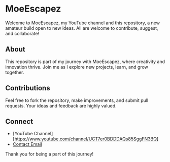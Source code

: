 # MoeEscapez

Welcome to MoeEscapez, my YouTube channel and this repository, a new amateur build open to new ideas. All are welcome to contribute, suggest, and collaborate!

## About

This repository is part of my journey with MoeEscapez, where creativity and innovation thrive. Join me as I explore new projects, learn, and grow together.

## Contributions

Feel free to fork the repository, make improvements, and submit pull requests. Your ideas and feedback are highly valued.

## Connect

- [YouTube Channel][https://www.youtube.com/channel/UCT7er0BDDDAQs85SggFN3BQ]
- [Contact Email](mailto:momo_combat@yahoo.com)

Thank you for being a part of this journey!
